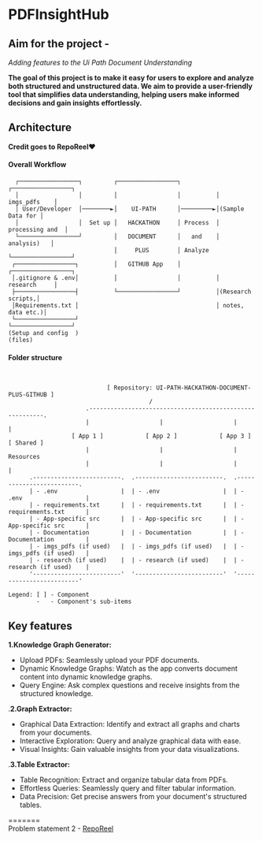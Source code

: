 # PDFInsightHub

## Aim for the project - 
*Adding features to the Ui Path Document Understanding*

**The goal of this project is to make it easy for users to explore and analyze both structured and unstructured data. We aim to provide a user-friendly tool that simplifies data understanding, helping users make informed decisions and gain insights effortlessly.**

## Architecture

**Credit goes to RepoReel**❤️
#### Overall Workflow
```
  ┌─────────────────┐         ┌─────────────────┐          ┌─────────────────┐
  │                 │         │                 │          │    imgs_pdfs    │
  │ User/Developer  │────────►│    UI-PATH      │─────────►│(Sample Data for │
  │                 │  Set up │   HACKATHON     │ Process  │ processing and  │
  └─────────────────┘         │   DOCUMENT      │   and    │     analysis)   │
                              │     PLUS        │ Analyze  └─────────────────┘
 ┌─────────────────┐          │   GITHUB App    │          ┌─────────────────┐
 │.gitignore & .env│          │                 │          │    research     │
 ├─────────────────┤          └─────────────────┘          │(Research scripts,│
 │Requirements.txt │                                       │ notes, data etc.)│
 └─────────────────┘                                       └─────────────────┘
(Setup and config  )                                       
(files)                                                      
```
#### Folder structure 
```


                            [ Repository: UI-PATH-HACKATHON-DOCUMENT-PLUS-GITHUB ]
                                        /
                      .---------------------------------------------------------.
                      |                    |                    |               |
                  [ App 1 ]            [ App 2 ]            [ App 3 ]       [ Shared ]
                      |                    |                    |            Resources
                      |                    |                    |               |
      .-------------------------.  .-------------------------.  .-------------------------.
      | - .env                  |  | - .env                  |  | - .env                  |
      | - requirements.txt      |  | - requirements.txt      |  | - requirements.txt      |
      | - App-specific src      |  | - App-specific src      |  | - App-specific src      |
      | - Documentation         |  | - Documentation         |  | - Documentation         |
      | - imgs_pdfs (if used)   |  | - imgs_pdfs (if used)   |  | - imgs_pdfs (if used)   |
      | - research (if used)    |  | - research (if used)    |  | - research (if used)    |
      '-------------------------'  '-------------------------'  '-------------------------'

Legend: [ ] - Component
        -   - Component's sub-items

```

## Key features

**1.Knowledge Graph Generator:**

-  Upload PDFs: Seamlessly upload your PDF documents.
-  Dynamic Knowledge Graphs: Watch as the app converts document content into dynamic knowledge graphs.
-  Query Engine: Ask complex questions and receive insights from the structured knowledge.

  
.**2.Graph Extractor:**

-  Graphical Data Extraction: Identify and extract all graphs and charts from your documents.
-  Interactive Exploration: Query and analyze graphical data with ease.
-  Visual Insights: Gain valuable insights from your data visualizations.

  
.**3.Table Extractor:**

-  Table Recognition: Extract and organize tabular data from PDFs.
-  Effortless Queries: Seamlessly query and filter tabular information.
-  Data Precision: Get precise answers from your document's structured tables.


======= \
Problem statement 2 - [RepoReel](www.google.com)
